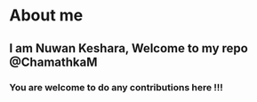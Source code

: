 # About me
## I am Nuwan Keshara, Welcome to my repo @ChamathkaM
### You are welcome to do any contributions here !!!
